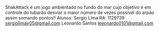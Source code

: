ShakAttack é um jogo ambientado no fundo do mar cujo objetivo é em controle do tubarão desviar o maior número de vezes possível do arpão assim somando pontos!!
Alunos:
Sergio Lima RA: 1129739
sergiolimajr05@gmail.com
Leonardo Santos
leeonardo0101@gmail.com

